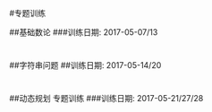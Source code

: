 #专题训练

##基础数论
###训练日期: 2017-05-07/13
#
##字符串问题
##训练日期: 2017-05-14/20
#
##动态规划 专题训练
###训练日期: 2017-05-21/27/28
